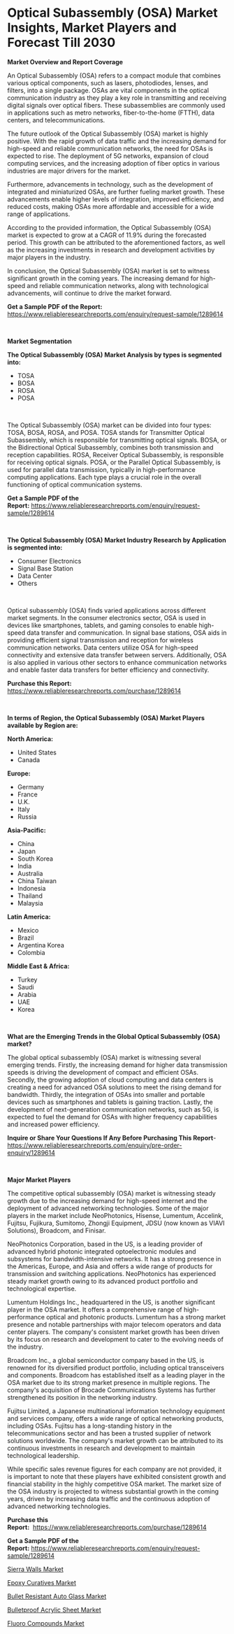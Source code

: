 <p><h1>Optical Subassembly (OSA) Market Insights, Market Players and Forecast Till 2030</h1></p><p><strong>Market Overview and Report Coverage</strong></p>
<p><p>An Optical Subassembly (OSA) refers to a compact module that combines various optical components, such as lasers, photodiodes, lenses, and filters, into a single package. OSAs are vital components in the optical communication industry as they play a key role in transmitting and receiving digital signals over optical fibers. These subassemblies are commonly used in applications such as metro networks, fiber-to-the-home (FTTH), data centers, and telecommunications.</p><p>The future outlook of the Optical Subassembly (OSA) market is highly positive. With the rapid growth of data traffic and the increasing demand for high-speed and reliable communication networks, the need for OSAs is expected to rise. The deployment of 5G networks, expansion of cloud computing services, and the increasing adoption of fiber optics in various industries are major drivers for the market.</p><p>Furthermore, advancements in technology, such as the development of integrated and miniaturized OSAs, are further fueling market growth. These advancements enable higher levels of integration, improved efficiency, and reduced costs, making OSAs more affordable and accessible for a wide range of applications.</p><p>According to the provided information, the Optical Subassembly (OSA) market is expected to grow at a CAGR of 11.9% during the forecasted period. This growth can be attributed to the aforementioned factors, as well as the increasing investments in research and development activities by major players in the industry.</p><p>In conclusion, the Optical Subassembly (OSA) market is set to witness significant growth in the coming years. The increasing demand for high-speed and reliable communication networks, along with technological advancements, will continue to drive the market forward.</p></p>
<p><strong>Get a Sample PDF of the Report:</strong> <a href="https://www.reliableresearchreports.com/enquiry/request-sample/1289614">https://www.reliableresearchreports.com/enquiry/request-sample/1289614</a></p>
<p>&nbsp;</p>
<p><strong>Market Segmentation</strong></p>
<p><strong>The Optical Subassembly (OSA) Market Analysis by types is segmented into:</strong></p>
<p><ul><li>TOSA</li><li>BOSA</li><li>ROSA</li><li>POSA</li></ul></p>
<p>&nbsp;</p>
<p><p>The Optical Subassembly (OSA) market can be divided into four types: TOSA, BOSA, ROSA, and POSA. TOSA stands for Transmitter Optical Subassembly, which is responsible for transmitting optical signals. BOSA, or the Bidirectional Optical Subassembly, combines both transmission and reception capabilities. ROSA, Receiver Optical Subassembly, is responsible for receiving optical signals. POSA, or the Parallel Optical Subassembly, is used for parallel data transmission, typically in high-performance computing applications. Each type plays a crucial role in the overall functioning of optical communication systems.</p></p>
<p><strong>Get a Sample PDF of the Report:</strong>&nbsp;<a href="https://www.reliableresearchreports.com/enquiry/request-sample/1289614">https://www.reliableresearchreports.com/enquiry/request-sample/1289614</a></p>
<p>&nbsp;</p>
<p><strong>The Optical Subassembly (OSA) Market Industry Research by Application is segmented into:</strong></p>
<p><ul><li>Consumer Electronics</li><li>Signal Base Station</li><li>Data Center</li><li>Others</li></ul></p>
<p>&nbsp;</p>
<p><p>Optical subassembly (OSA) finds varied applications across different market segments. In the consumer electronics sector, OSA is used in devices like smartphones, tablets, and gaming consoles to enable high-speed data transfer and communication. In signal base stations, OSA aids in providing efficient signal transmission and reception for wireless communication networks. Data centers utilize OSA for high-speed connectivity and extensive data transfer between servers. Additionally, OSA is also applied in various other sectors to enhance communication networks and enable faster data transfers for better efficiency and connectivity.</p></p>
<p><strong>Purchase this Report:</strong>&nbsp; <a href="https://www.reliableresearchreports.com/purchase/1289614">https://www.reliableresearchreports.com/purchase/1289614</a></p>
<p>&nbsp;</p>
<p><strong>In terms of Region, the Optical Subassembly (OSA) Market Players available by Region are:</strong></p>
<p>
    <p> <strong> North America: </strong>
        <ul>
            <li>United States</li>
            <li>Canada</li>
        </ul>
        </p> 
    <p> <strong> Europe: </strong>
        <ul>
            <li>Germany</li>
            <li>France</li>
            <li>U.K.</li>
            <li>Italy</li>
            <li>Russia</li>
        </ul>
        </p> 
    <p> <strong> Asia-Pacific: </strong>
        <ul>
            <li>China</li>
            <li>Japan</li>
            <li>South Korea</li>
            <li>India</li>
            <li>Australia</li>
            <li>China Taiwan</li>
            <li>Indonesia</li>
            <li>Thailand</li>
            <li>Malaysia</li>
        </ul>
        </p> 
    <p> <strong> Latin America: </strong>
        <ul>
            <li>Mexico</li>
            <li>Brazil</li>
            <li>Argentina Korea</li>
            <li>Colombia</li>
        </ul>
        </p> 
    <p> <strong> Middle East & Africa: </strong>
        <ul>
            <li>Turkey</li>
            <li>Saudi</li>
            <li>Arabia</li>
            <li>UAE</li>
            <li>Korea</li>
        </ul>
    </p>
    </p>
<p>&nbsp;</p>
<p><strong>What are the Emerging Trends in the Global Optical Subassembly (OSA) market?</strong></p>
<p><p>The global optical subassembly (OSA) market is witnessing several emerging trends. Firstly, the increasing demand for higher data transmission speeds is driving the development of compact and efficient OSAs. Secondly, the growing adoption of cloud computing and data centers is creating a need for advanced OSA solutions to meet the rising demand for bandwidth. Thirdly, the integration of OSAs into smaller and portable devices such as smartphones and tablets is gaining traction. Lastly, the development of next-generation communication networks, such as 5G, is expected to fuel the demand for OSAs with higher frequency capabilities and increased power efficiency.</p></p>
<p><strong>Inquire or Share Your Questions If Any Before Purchasing This Report</strong>- <a href="https://www.reliableresearchreports.com/enquiry/pre-order-enquiry/1289614">https://www.reliableresearchreports.com/enquiry/pre-order-enquiry/1289614</a></p>
<p>&nbsp;</p>
<p><strong>Major Market Players</strong></p>
<p><p>The competitive optical subassembly (OSA) market is witnessing steady growth due to the increasing demand for high-speed internet and the deployment of advanced networking technologies. Some of the major players in the market include NeoPhotonics, Hisense, Lumentum, Accelink, Fujitsu, Fujikura, Sumitomo, Zhongji Equipment, JDSU (now known as VIAVI Solutions), Broadcom, and Finisar.</p><p>NeoPhotonics Corporation, based in the US, is a leading provider of advanced hybrid photonic integrated optoelectronic modules and subsystems for bandwidth-intensive networks. It has a strong presence in the Americas, Europe, and Asia and offers a wide range of products for transmission and switching applications. NeoPhotonics has experienced steady market growth owing to its advanced product portfolio and technological expertise.</p><p>Lumentum Holdings Inc., headquartered in the US, is another significant player in the OSA market. It offers a comprehensive range of high-performance optical and photonic products. Lumentum has a strong market presence and notable partnerships with major telecom operators and data center players. The company's consistent market growth has been driven by its focus on research and development to cater to the evolving needs of the industry.</p><p>Broadcom Inc., a global semiconductor company based in the US, is renowned for its diversified product portfolio, including optical transceivers and components. Broadcom has established itself as a leading player in the OSA market due to its strong market presence in multiple regions. The company's acquisition of Brocade Communications Systems has further strengthened its position in the networking industry.</p><p>Fujitsu Limited, a Japanese multinational information technology equipment and services company, offers a wide range of optical networking products, including OSAs. Fujitsu has a long-standing history in the telecommunications sector and has been a trusted supplier of network solutions worldwide. The company's market growth can be attributed to its continuous investments in research and development to maintain technological leadership.</p><p>While specific sales revenue figures for each company are not provided, it is important to note that these players have exhibited consistent growth and financial stability in the highly competitive OSA market. The market size of the OSA industry is projected to witness substantial growth in the coming years, driven by increasing data traffic and the continuous adoption of advanced networking technologies.</p></p>
<p><strong>Purchase this Report:</strong>&nbsp;&nbsp;<a href="https://www.reliableresearchreports.com/purchase/1289614">https://www.reliableresearchreports.com/purchase/1289614</a></p>
<p></p>
<p><strong>Get a Sample PDF of the Report:</strong>&nbsp;<a href="https://www.reliableresearchreports.com/enquiry/request-sample/1289614">https://www.reliableresearchreports.com/enquiry/request-sample/1289614</a></p>
<p><p><a href="https://medium.com/@mskylatoy/sierra-walls-market-size-market-outlook-and-market-forecast-2023-to-2030-2861e4b33f72">Sierra Walls Market</a></p><p><a href="https://medium.com/@jackyhammes/epoxy-curatives-market-insights-into-market-cagr-market-trends-and-growth-strategies-7ad721228341">Epoxy Curatives Market</a></p><p><a href="https://medium.com/@malliekozey2023/bullet-resistant-auto-glass-market-share-evolution-and-market-growth-trends-2023-2030-6531e26589a7">Bullet Resistant Auto Glass Market</a></p><p><a href="https://medium.com/@coltruecker/bulletproof-acrylic-sheet-market-furnishes-information-on-market-share-market-trends-and-market-37e7a0f4fbe5">Bulletproof Acrylic Sheet Market</a></p><p><a href="https://medium.com/@darbyledner/fluoro-compounds-market-comprehensive-assessment-by-type-application-and-geography-eca0f6e82289">Fluoro Compounds Market</a></p></p>